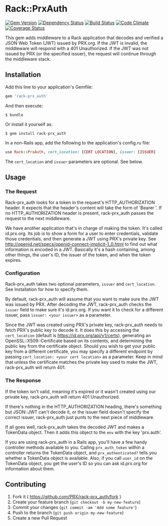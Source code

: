# Rack::PrxAuth

[![Gem Version](https://badge.fury.io/rb/rack-prx_auth.svg)](http://badge.fury.io/rb/rack-prx_auth)
[![Dependency Status](https://gemnasium.com/PRX/rack-prx_auth.svg)](https://gemnasium.com/PRX/rack-prx_auth)
[![Build Status](https://travis-ci.org/PRX/rack-prx_auth.svg?branch=master)](https://travis-ci.org/PRX/rack-prx_auth)
[![Code Climate](https://codeclimate.com/github/PRX/rack-prx_auth/badges/gpa.svg)](https://codeclimate.com/github/PRX/rack-prx_auth)
[![Coverage Status](https://coveralls.io/repos/PRX/rack-prx_auth/badge.svg)](https://coveralls.io/r/PRX/rack-prx_auth)

This gem adds middleware to a Rack application that decodes and verified a JSON Web Token (JWT) issued by PRX.org. If the JWT is invalid, the middleware will respond with a 401 Unauthorized. If the JWT was not issued by PRX (or the specified issuer), the request will continue through the middleware stack.

## Installation

Add this line to your application's Gemfile:

```ruby
gem 'rack-prx_auth'
```

And then execute:

    $ bundle

Or install it yourself as:

    $ gem install rack-prx_auth

In a non-Rails app, add the following to the application's config.ru file:

```ruby
use Rack::PrxAuth, cert_location: [CERT LOCATION], issuer: [ISSUER]
```
The `cert_location` and `issuer` parameters are optional. See below.

## Usage

### The Request

Rack-prx_auth looks for a token in the request's HTTP_AUTHORIZATION header. It expects that the header's content will take the form of 'Bearer <your token>'. If no HTTP_AUTHORIZATION header is present, rack-prx_auth passes the request to the next middleware.

We have another application that's in charge of making the token. It's called id.prx.org. Its job is to show a form for a user to enter credentials, validate those credentials, and then generate a JWT using PRX's private key. See http://openid.net/specs/openid-connect-implicit-1_0.html to find out what information is encoded in a JWT. Basically it's a hash containing, among other things, the user's ID, the issuer of the token, and when the token expires.

### Configuration

Rack-prx_auth takes two optional parameters, `issuer` and `cert_location`. See Installation for how to specify them.

By default, rack-prx_auth will assume that you want to make sure the JWT was issued by PRX. After decoding the JWT, rack-prx_auth checks the `issuer` field to make sure it's id.prx.org. If you want it to check for a different issuer, pass `issuer: <your issuer>` as a parameter.

Since the JWT was created using PRX's private key, rack-prx_auth needs to fetch PRX's public key to decode it. It does this by accessing the `cert_location` (default is https://id.prx.org/api/v1/certs), generating an OpenSSL::X509::Certificate based on its contents, and determining the public key from the certificate object. Should you wish to get your public key from a different certificate, you may specify a different endpoint by passing `cert_location: <your cert location>` as a parameter. Keep in mind that unless the certificate matches the private key used to make the JWT, rack-prx_auth will return 401.

### The Response

If the token isn't valid, meaning it's expired or it wasn't created using our private key, rack-prx_auth will return 401 Unauthorized.

If there's nothing in the HTTP_AUTHORIZATION heading, there's something but JSON::JWT can't decode it, or the issuer field doesn't specify the correct issuer, rack-prx_auth just punts to the next piece of middleware.

If all goes well, rack-prx_auth takes the decoded JWT and makes a TokenData object. Then it adds this object to the `env` with the key 'prx.auth'.

If you are using rack-prx_auth in a Rails app, you'll have a few handy controller methods available to you. Calling `prx_auth_token` within a controller returns the TokenData object, and `prx_authenticated?` tells you whether a TokenData object is available. Also, if you call `user_id` on the TokenData object, you get the user's ID so you can ask id.prx.org for information about them.

## Contributing

1. Fork it ( https://github.com/PRX/rack-prx_auth/fork )
2. Create your feature branch (`git checkout -b my-new-feature`)
3. Commit your changes (`git commit -am 'Add some feature'`)
4. Push to the branch (`git push origin my-new-feature`)
5. Create a new Pull Request
